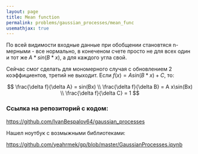 ```yaml
---
layout: page
title: Mean function
permalink: problems/gaussian_processes/mean_func
usemathjax: true
---
```


По всей видимости входные данные при обобщении становтяся n-мерными - все нормально, в конеченом счете просто не для всех один и тот же $A * sin(B * x)$, а для каждого угла свой.

Сейчас смог сделать для мономерного случая с обновлением 2 коэффициентов, третий не выходит. Если $f(x) = Asin(B * x) + C$, то:


$$
\frac{\delta f}{\delta A} = sin(Bx) \\ \frac{\delta f}{\delta B} = A x\sin(Bx) \\ \frac{\delta f}{\delta C} = 1
$$

### Ссылка на репозиторий с кодом:

https://github.com/IvanBespalov64/gaussian_processes

Нашел ноутбук с возмыжными библиотеками:

https://github.com/yeahrmek/gp/blob/master/GaussianProcesses.ipynb
